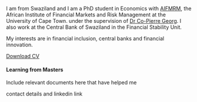 I am from Swaziland and I am a PhD student in Economics with [AIFMRM](http://www.aifmrm.uct.ac.za/), the African Institute of Financial Markets and Risk Management at the University of Cape Town. under the supervision of [Dr Co-Pierre Georg](https://cogeorg.github.io/). I also work at the Central Bank of Swaziland in the Financial Stability Unit.

My interests are in financial inclusion, central banks and financial innovation.

[Download CV](https://www.dropbox.com/s/j7phm95k0sego35/Nolwazi_CV.pdf?dl=0)

#### Learning from Masters

Include relevant documents here that have helped me

contact details and linkedin link 

